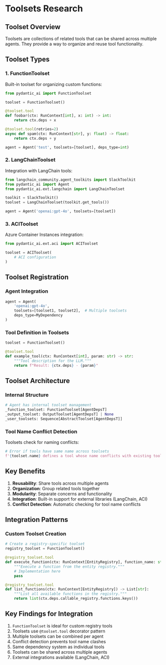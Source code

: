 # Toolsets Research

## Toolset Overview

Toolsets are collections of related tools that can be shared across multiple agents. They provide a way to organize and reuse tool functionality.

## Toolset Types

### 1. FunctionToolset
Built-in toolset for organizing custom functions:

```python
from pydantic_ai import FunctionToolset

toolset = FunctionToolset()

@toolset.tool
def foobar(ctx: RunContext[int], x: int) -> int:
    return ctx.deps + x

@toolset.tool(retries=2)
async def spam(ctx: RunContext[str], y: float) -> float:
    return ctx.deps + y

agent = Agent('test', toolsets=[toolset], deps_type=int)
```

### 2. LangChainToolset  
Integration with LangChain tools:

```python
from langchain_community.agent_toolkits import SlackToolkit
from pydantic_ai import Agent
from pydantic_ai.ext.langchain import LangChainToolset

toolkit = SlackToolkit()
toolset = LangChainToolset(toolkit.get_tools())

agent = Agent('openai:gpt-4o', toolsets=[toolset])
```

### 3. ACIToolset
Azure Container Instances integration:

```python
from pydantic_ai.ext.aci import ACIToolset

toolset = ACIToolset(
    # ACI configuration
)
```

## Toolset Registration

### Agent Integration

```python
agent = Agent(
    'openai:gpt-4o', 
    toolsets=[toolset1, toolset2],  # Multiple toolsets
    deps_type=MyDependency
)
```

### Tool Definition in Toolsets

```python
toolset = FunctionToolset()

@toolset.tool
def example_tool(ctx: RunContext[int], param: str) -> str:
    """Tool description for the LLM."""
    return f"Result: {ctx.deps} - {param}"
```

## Toolset Architecture

### Internal Structure
```python
# Agent has internal toolset management
_function_toolset: FunctionToolset[AgentDepsT]
_output_toolset: OutputToolset[AgentDepsT] | None  
_user_toolsets: Sequence[AbstractToolset[AgentDepsT]]
```

### Tool Name Conflict Detection
Toolsets check for naming conflicts:
```python
# Error if tools have same name across toolsets
f'{toolset.name} defines a tool whose name conflicts with existing tool from {existing_tools.toolset.name}: {name!r}'
```

## Key Benefits

1. **Reusability**: Share tools across multiple agents
2. **Organization**: Group related tools together
3. **Modularity**: Separate concerns and functionality
4. **Integration**: Built-in support for external libraries (LangChain, ACI)
5. **Conflict Detection**: Automatic checking for tool name conflicts

## Integration Patterns

### Custom Toolset Creation
```python
# Create a registry-specific toolset
registry_toolset = FunctionToolset()

@registry_toolset.tool
def execute_function(ctx: RunContext[EntityRegistry], function_name: str, **kwargs) -> str:
    """Execute a function from the entity registry."""
    # Implementation here
    pass

@registry_toolset.tool  
def list_functions(ctx: RunContext[EntityRegistry]) -> List[str]:
    """List all available functions in the registry."""
    return list(ctx.deps.callable_registry.functions.keys())
```

## Key Findings for Integration

1. `FunctionToolset` is ideal for custom registry tools
2. Toolsets use `@toolset.tool` decorator pattern
3. Multiple toolsets can be combined per agent
4. Conflict detection prevents tool name clashes
5. Same dependency system as individual tools
6. Toolsets can be shared across multiple agents
7. External integrations available (LangChain, ACI)